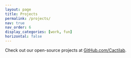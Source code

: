 ```yaml
---
layout: page
title: Projects
permalink: /projects/
nav: true
nav_order: 6
display_categories: [work, fun]
horizontal: false
---
```


Check out our open-source projects at [GitHub.com/Cactilab](https://github.com/Cactilab).